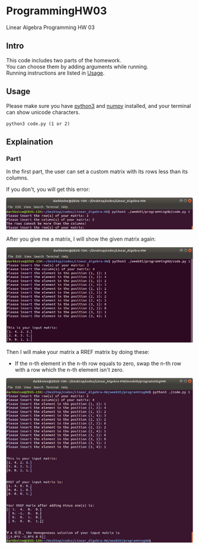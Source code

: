 # ProgrammingHW03

Linear Algebra Programming HW 03

## Intro

This code includes two parts of the homework.  
You can choose them by adding arguments while running.  
Running instructions are listed in [Usage](https://github.com/dark9ive/Linear_Algebra-HW/tree/master/week05/programmingHW#Usage).

## Usage

Please make sure you have [python3](https://wiki.python.org/moin/BeginnersGuide/Download) and [numpy](https://www.scipy.org/install.html) installed, and your terminal can show unicode characters.

```
python3 code.py (1 or 2)
```

## Explaination

### Part1

In the first part, the user can set a custom matrix with its rows less than its columns.  
  
If you don't, you will get this error:  
  
<img id="error1" src="https://github.com/dark9ive/Linear_Algebra-HW/blob/master/week05/programmingHW/pics/screenshot_error1.png">
  
After you give me a matrix, I will show the given matrix again:
  
<img id="step1" src="https://github.com/dark9ive/Linear_Algebra-HW/blob/master/week05/programmingHW/pics/step1.png">
  
Then I will make your matrix a RREF matrix by doing these:
 - If the n-th element in the n-th row equals to zero, swap the n-th row with a row which the n-th element isn't zero.

  
<img id="success" src="https://github.com/dark9ive/Linear_Algebra-HW/blob/master/week05/programmingHW/pics/screenshot.png">
